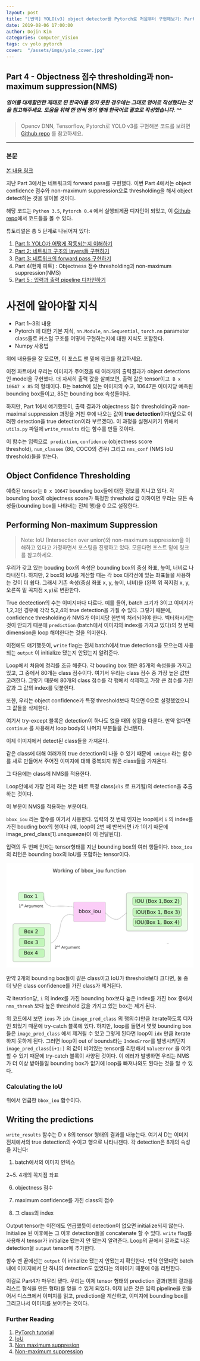 ```yaml
---
layout: post
title: "[번역] YOLO(v3) object detector를 Pytorch로 처음부터 구현해보기: Part4"
date: 2019-08-06 17:00:00
author: Dojin Kim
categories: Computer_Vision
tags: cv yolo pytorch
cover:  "/assets/imgs/yolo_cover.jpg"
---
```



## Part 4 - Objectness 점수 thresholding과 non-maximum suppression(NMS)


##### 영어를 대체할만한 제대로 된 한국어를 찾지 못한 경우에는 그대로 영어로 작성했다는 것을 참고해주세요. 도움을 위해 한 번씩 영어 옆에 한국어로 괄호로 작성했습니다. *^^*

> Opencv DNN, Tensorflow, Pytorch로 YOLO v3를 구현해본 코드를 보려면 [Github repo](https://github.com/dojinkimm/Object_Detection_Video_DNN_Tensorflow_Pytorch) 를 참고하세요.

---

### 본문

[본 내용 링크](https://blog.paperspace.com/how-to-implement-a-yolo-v3-object-detector-from-scratch-in-pytorch-part-4/)

지난 Part 3에서는 네트워크의 forward pass를 구현했다. 이번 Part 4에서는 object confidence 점수와 non-maximum suppression으로 thresholding을 해서 object detect하는 것을 알아볼 것이다. 

해당 코드는 `Python 3.5`, `Pytorch 0.4` 에서 실행되게끔 디자인이 되었고, 이 [Github repo](https://github.com/ayooshkathuria/YOLO_v3_tutorial_from_scratch)에서 코드들을 볼 수 있다.

튜토리얼은 총 5 단계로 나뉘어져 있다:

1. [Part 1: YOLO가 어떻게 작동되는지 이해하기](https://dojinkimm.github.io/ml/2019/07/31/yolo-part1/)
2. [Part 2: 네트워크 구조의 layers들 구현하기](https://dojinkimm.github.io/ml/2019/08/01/yolo-part2/)
3. [Part 3: 네트워크의 forward pass 구현하기](https://dojinkimm.github.io/ml/2019/08/05/yolo-part3/)
4. Part 4(현재 파트) : Objectness 점수 thresholding과 non-maximum suppression(NMS)
5. [Part 5 : 입력과 출력 pipeline 디자인하기](https://dojinkimm.github.io/ml/2019/08/07/yolo-part5/)

# 사전에 알아야할 지식

- Part 1~3의 내용
- Pytorch 에 대한 기본 지식, `nn.Module`, `nn.Sequential`, `torch.nn` parameter class들로 커스텀 구조를 어떻게 구현하는지에 대한 지식도 포함한다.
- Numpy 사용법

위에 내용들을 잘 모르면, 이 포스트 맨 밑에 링크를 참고하세요.

이전 파트에서 우리는 이미지가 주어졌을 때 여러개의 출력결과가 object detections인 model을 구현했다. 더 자세히 출력 값을 살펴보면, 출력 값은 tensor이고  `B x 10647 x 85` 의 형태이다. B는 batch에 있는 이미지의 수고, 10647은 이미지당 예측된 bounding box들이고, 85는 bounding box 속성들이다.

하지만,  Part 1에서 얘기했듯이, 출력 결과가 objectness 점수 thresholding과 non-maximal suppression 과정을 거친 후에 나오는 값이 **true detection**이다(앞으로 이러한 detection을 true detection이라 부르겠다)**.** 이 과정을 실현시키기 위해서 `utils.py` 파일에 `write_results` 라는 함수를 만들 것이다. 

<script src="https://gist.github.com/dojinkimm/95937005cf52449aebb200570e67ad59.js"></script>

이 함수는 입력으로  `prediction`, `confidence` (objectness score threshold), `num_classes` (80, COCO의 경우) 그리고 `nms_conf` (NMS IoU threshold)들을 받는다. 

## **Object Confidence Thresholding**

예측된 tensor는 `B x 10647` bounding box들에 대한 정보를 지니고 있다. 각 bounding box의 objectness score가 특정한 threshold 값 이하이면 우리는 모든 속성들(bounding box를 나타내는 전체 행)을 0 으로 설정한다.

<script src="https://gist.github.com/dojinkimm/0b91bff2367d488746efe615b93dc85e.js"></script>

## **Performing Non-maximum Suppression**

> Note: IoU (Intersection over union)와 non-maximum suppression을 이해하고 있다고 가정하면서 포스팅을 진행하고 있다. 모른다면 포스트 밑에 링크를 참고하세요.

우리가 갖고 있는 bouding box의 속성은 bounding box의 중심 좌표, 높이, 너비로 나타내진다. 하지만, 2 box의 IoU를 계산할 때는 각 box 대각선에 있는 좌표들을 사용하는 것이 더 쉽다. 그래서 기존 속성(중심 좌표 x, y, 높이, 너비)을 (왼쪽 위 꼭지점 x, y, 오른쪽 밑 꼭지점 x,y)로 변환한다. 

<script src="https://gist.github.com/dojinkimm/4ca6f5e01b3a2be0784395e204e1e9d6.js"></script>

True deetection의 수는 이미지마다 다르다. 예를 들어, batch 크기가 3이고 이미지가 1,2,3인 경우에 각각 5,2,4의 true detection을 가질 수 있다. 그렇기 때문에, confidence thresholding과 NMS가 이미지당 한번씩 처리되어야 한다. 벡터화시키는 것이 안되기 때문에 `prediction` (batch에서 이미지의 index를 가지고 있다)의 첫 번째 dimension을 loop 해야한다는 것을 의미한다.

<script src="https://gist.github.com/dojinkimm/1931bf5025cb2b071a4f020db93b5acf.js"></script>
 
이전에도 얘기했듯이, `write` flag는 전체 batch에서 true detections을 모으는데 사용되는 `output` 이 initialize 됐는지 안됐는지 알려준다. 

Loop에서 처음에 정리를 조금 해준다. 각 bouding box 행은 85개의 속성들을 가지고 있고, 그 중에서 80개는 class 점수이다. 여기서 우리는 class 점수 중 가장 높은 값만 고려한다. 그렇기 때문에 80개의 class 점수를 각 행에서 삭제하고 가장 큰 점수를 가진 값과 그 값의 index를 덧붙힌다.

<script src="https://gist.github.com/dojinkimm/5a2bdbb8e84285c3f84e510cb6ec3d5f.js"></script>

또한, 우리는 object confidence가 특정 threshold보다 작으면 0으로 설정했었으니 그 값들을 삭제한다. 

<script src="https://gist.github.com/dojinkimm/050e4b7e7b077b7a0f10274ac1362191.js"></script>

여기서 try-except 블록은 detection이 하나도 없을 때의 상황을 다룬다. 만약 없다면 `continue` 를 사용해서 loop body의 나머지 부분들을 건너뛴다. 

이제 이미지에서 detect된 class들을 가져온다.

<script src="https://gist.github.com/dojinkimm/9bfce0697a620279d3ec1d3f107be8ba.js"></script>


같은 class에 대해 여러개의 true detection이 나올 수 있기 때문에  `unique` 라는 함수를 새로 만들어서 주어진 이미지에 대해 중복되지 않은 class들을 가져온다. 

<script src="https://gist.github.com/dojinkimm/9d8a11fbd82acfe633dba75e5b1a4075.js"></script>

그 다음에는 class에 NMS를 적용한다. 

<script src="https://gist.github.com/dojinkimm/d12297e39e51bbb3e26720650a379314.js"></script>

Loop안에서 가장 먼저 하는 것은 바로 특정 class(`cls` 로 표기됨)의 detection을 추출하는 것이다.

<script src="https://gist.github.com/dojinkimm/81481e3a46fd1dc2aaf58c31214bf2ab.js"></script>

이 부분이 NMS를 적용하는 부분이다.

<script src="https://gist.github.com/dojinkimm/78cbc7506d46120a1289506b12bba98e.js"></script>

`bbox_iou` 라는 함수를 여기서 사용한다. 입력의 첫 번째 인자는 loop에서 `i` 의 index를 가진 bouding box의 행이다 (예, loop이 2번 째 반복되면 i가 1이기 때문에 image_pred_class[1].unsqueeze(0) 이 전달된다).

입력의 두 번째 인자는 tensor형태를 지닌 bounding box의 여러 행들이다. `bbox_iou`의 리턴은 bounding box의 IoU를 포함하는 tensor이다. 

<img src="/assets/imgs/yolo/yolo_part4_1.png"/>

만약 2개의 bounding box들이 같은 class이고 IoU가 threshold보다 크다면, 둘 중 더 낮은 class confidence를 가진 class가 제거된다.

각 iteration당, `i` 의 index를 가진 bounding box보다 높은 index를 가진 box 중에서 `nms_thresh` 보다 높은 threshold 값을 가지고 있는 box는 제거 된다. 

위 코드에서 보면 `ious` 가 `idx` (`image_pred_class` 의 행의수)만큼 iterate하도록 디자인 되었기 때문에 try-catch 블록에 있다. 하지만, loop를 돌면서 몇몇 bounding box들은 `image_pred_class` 에서 제거될 수 있고 그렇게 된다면 loop이 `idx` 만큼 iterate하지 못하게 된다. 그러면 loop이 out of bounds라는 `IndexError`를 발생시키던지 `image_pred_class[i+1:]` 의 값이 비어있는 tensor를 리턴해서 `ValueError` 을 야기할 수 있기 때문에 try-catch 블록이 사양된 것이다. 이 에러가 발생하면 우리는 NMS가 더 이상 받아들일 bounding box가 없기에 loop을 빠져나와도 된다는 것을 알 수 있다. 

### **Calculating the IoU**

위에서 언급한 `bbox_iou` 함수이다.

<script src="https://gist.github.com/dojinkimm/2e9f6e5c320edf78d476e7a09b75a99a.js"></script>

## **Writing the predictions**

`write_results` 함수는 D x 8의 tensor 형태의 결과를 내놓는다. 여기서 D는 이미지 전체에서의 true detection의 수이고 행으로 나타나잰다. 각 detection은 8개의 속성을 지닌다: 

 1. batch에서의 이미지 인덱스

 2~5. 4개의 꼭지점 좌표

 6. objectness 점수

 7. maximum confidence를 가진 class의 점수

 8. 그 class의 index

Output tensor는 이전에도 언급했듯이 detection이 없으면 initialize되지 않는다. Initialize 된 이후에는 그 이후 detection들을 concatenate 할 수 있다. `write` flag를 사용해서 tensor가 initialize 됐는지 안 됐는지 알려준다. Loop의 끝에서 결과로 나온 detection을 `output` tensor에 추가한다. 

<script src="https://gist.github.com/dojinkimm/8c883d62516d4312d34c39bb8a8f2238.js"></script>

함수 맨 끝에선는 `output` 이 initialize 됐는지 안됐는지 확인한다. 만약 안됐다면 batch내에 이미지에서 단 하나의 detection도 없었다는 의미이기 때문에 0을 리턴한다.

<script src="https://gist.github.com/dojinkimm/d02fabd86002ab1073f3907b33986ee8.js"></script>

이걸로 Part4가 마무리 됐다. 우리는 이제 tensor 형태의 prediction 결과(행의 결과를 리스트 형식을 만든 형태)를 얻을 수 있게 되었다. 이제 남은 것은 입력 pipeline을 만들어서 디스크에서 이미지를 읽고, prediction을 계산하고, 이미지에 bounding box를 그리고나서 이미지를 보여주는 것이다.

### **Further Reading**

1. [PyTorch tutorial](http://pytorch.org/tutorials/beginner/deep_learning_60min_blitz.html)
2. [IoU](https://www.youtube.com/watch?v=DNEm4fJ-rto)
3. [Non maximum suppresion](https://www.youtube.com/watch?v=A46HZGR5fMw)
4. [Non-maximum suppression](https://www.google.co.in/search?q=NMS+python&oq=NMS+python+&aqs=chrome..69i57j35i39.2657j0j7&sourceid=chrome&ie=UTF-8)